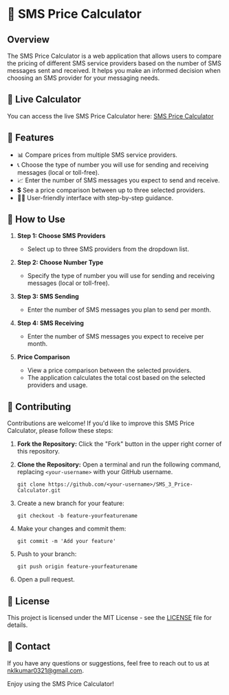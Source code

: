 # 📱 SMS Price Calculator

## Overview

The SMS Price Calculator is a web application that allows users to compare the pricing of different SMS service providers based on the number of SMS messages sent and received. It helps you make an informed decision when choosing an SMS provider for your messaging needs.

## 🚀 Live Calculator

You can access the live SMS Price Calculator here: [SMS Price Calculator](https://suprsend-notificationapi.github.io/SMS_3_Price-Calculator/)

## 🌟 Features

- 📊 Compare prices from multiple SMS service providers.
- 📞 Choose the type of number you will use for sending and receiving messages (local or toll-free).
- 📈 Enter the number of SMS messages you expect to send and receive.
- 💲 See a price comparison between up to three selected providers.
- 🧑‍💻 User-friendly interface with step-by-step guidance.

## 📝 How to Use

1. **Step 1: Choose SMS Providers**
   - Select up to three SMS providers from the dropdown list.

2. **Step 2: Choose Number Type**
   - Specify the type of number you will use for sending and receiving messages (local or toll-free).

3. **Step 3: SMS Sending**
   - Enter the number of SMS messages you plan to send per month.

4. **Step 4: SMS Receiving**
   - Enter the number of SMS messages you expect to receive per month.

5. **Price Comparison**
   - View a price comparison between the selected providers.
   - The application calculates the total cost based on the selected providers and usage.

## 🤝 Contributing

Contributions are welcome! If you'd like to improve this SMS Price Calculator, please follow these steps:

1. **Fork the Repository:** Click the "Fork" button in the upper right corner of this repository.

2. **Clone the Repository:** Open a terminal and run the following command, replacing `<your-username>` with your GitHub username.

   ```shell
   git clone https://github.com/<your-username>/SMS_3_Price-Calculator.git
   ```

3. Create a new branch for your feature:

   ```shell
   git checkout -b feature-yourfeaturename
   ```

4. Make your changes and commit them:

   ```shell
   git commit -m 'Add your feature'
   ```

5. Push to your branch:

   ```shell
   git push origin feature-yourfeaturename
   ```

6. Open a pull request.

## 📄 License

This project is licensed under the MIT License - see the [LICENSE](LICENSE) file for details.

## 📧 Contact

If you have any questions or suggestions, feel free to reach out to us at [nklkumar0321@gmail.com](mailto:nklkumar0321@gmail.com).

Enjoy using the SMS Price Calculator!
